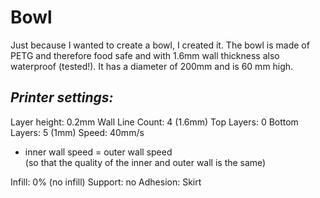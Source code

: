Bowl
====

Just because I wanted to create a bowl, I created it.
The bowl is made of PETG and therefore food safe and with 1.6mm wall thickness also waterproof (tested!). It has a diameter of 200mm and is 60 mm high.

_Printer settings:_
-------------------
Layer height: 0.2mm
Wall Line Count: 4 (1.6mm)
Top Layers: 0 
Bottom Layers: 5 (1mm)
Speed: 40mm/s
- inner wall speed = outer wall speed  
(so that the quality of the inner and outer wall is the same)

Infill: 0% (no infill)
Support: no
Adhesion: Skirt